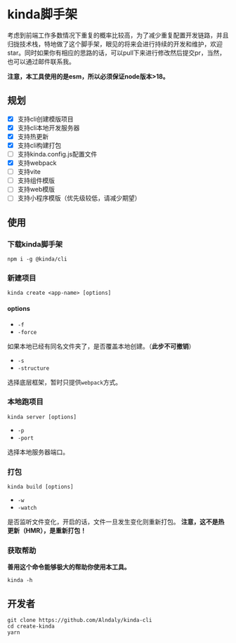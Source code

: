 # kinda脚手架

考虑到前端工作多数情况下重复的概率比较高，为了减少重复配置开发链路，并且归拢技术栈，特地做了这个脚手架，眼见的将来会进行持续的开发和维护，欢迎star。同时如果你有相应的思路的话，可以pull下来进行修改然后提交pr，当然，也可以通过邮件联系我。

**注意，本工具使用的是esm，所以必须保证node版本>18。**

## 规划

- [x] 支持cli创建模版项目
- [x] 支持cli本地开发服务器
- [x] 支持热更新
- [x] 支持cli构建打包
- [ ] 支持kinda.config.js配置文件
- [x] 支持webpack
- [ ] 支持vite
- [ ] 支持组件模版
- [ ] 支持web模版
- [ ] 支持小程序模版（优先级较低，请减少期望）

## 使用

### 下载kinda脚手架

```shell
npm i -g @kinda/cli
```

### 新建项目

```shell
kinda create <app-name> [options]
```

#### options

- `-f`
- `-force`

如果本地已经有同名文件夹了，是否覆盖本地创建。（**此步不可撤销**）

- `-s`
- `-structure`

选择底层框架，暂时只提供`webpack`方式。

### 本地跑项目

```shell
kinda server [options]
```

- `-p`
- `-port`

选择本地服务器端口。

### 打包

```shell
kinda build [options]
```

- `-w`
- `-watch`

是否监听文件变化，开启的话，文件一旦发生变化则重新打包。
**注意，这不是热更新（HMR），是重新打包！**

### 获取帮助

**善用这个命令能够极大的帮助你使用本工具。**

```shell
kinda -h
```

## 开发者

```shell
git clone https://github.com/Alndaly/kinda-cli
cd create-kinda
yarn
```
